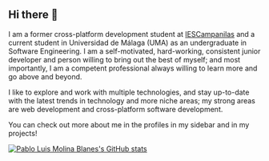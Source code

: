 ## Hi there 👋

I am a former cross-platform development student at [IESCampanilas](https://github.com/IESCampanillas) and a current student in Universidad de Málaga (UMA) as an undergraduate in Software Engineering. I am a self-motivated, hard-working, consistent junior developer and person willing to bring out the best of myself; and most importantly, I am a competent professional always willing to learn more and go above and beyond.

I like to explore and work with multiple technologies, and stay up-to-date with the latest trends in technology and more niche areas; my strong areas are web development and cross-platform software development.

You can check out more about me in the profiles in my sidebar and in my projects!

[![Pablo Luis Molina Blanes's GitHub stats](https://github-readme-stats.vercel.app/api?username=PabloLuisMolinaBlanes)](https://github.com/anuraghazra/github-readme-stats)

<!--
**PabloLuisMolinaBlanes/PabloLuisMolinaBlanes** is a ✨ _special_ ✨ repository because its `README.md` (this file) appears on your GitHub profile.

Here are some ideas to get you started:

- 🔭 I’m currently working on ...
- 🌱 I’m currently learning ...
- 👯 I’m looking to collaborate on ...
- 🤔 I’m looking for help with ...
- 💬 Ask me about ...
- 📫 How to reach me: ...
- 😄 Pronouns: ...
- ⚡ Fun fact: ...
-->

